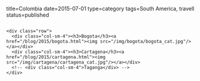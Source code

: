 title=Colombia
date=2015-07-01
type=category
tags=South America, travell 
status=published
~~~~~~

<div class="row">
  <div class="col-sm-4"><h3>Bogota</h3><a href="/blog/2015/bogota.html"><img src="/img/bogota/bogota_cat.jpg"/></a></div>
  <div class="col-sm-4"><h3>Cartagena</h3><a href="/blog/2015/cartagena.html"><img src="/img/cartagena/cartagena_cat.jpg"/></a></div>
  <!-- <div class="col-sm-4">Taganga</div> -->
</div>
